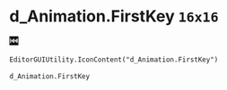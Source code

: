 # d_Animation.FirstKey `16x16`
<img src="/img/d_Animation.FirstKey.png" width=16 height=16>

``` CSharp
EditorGUIUtility.IconContent("d_Animation.FirstKey")
```
```
d_Animation.FirstKey
```

